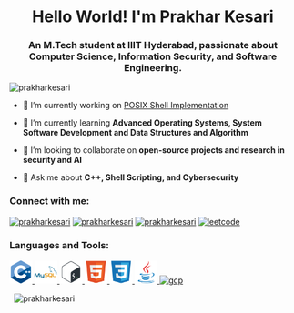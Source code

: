 <h1 align="center">Hello World! I'm Prakhar Kesari</h1>
<h3 align="center">An M.Tech student at IIIT Hyderabad, passionate about Computer Science, Information Security, and Software Engineering.</h3>

<p align="left"> 
<img src="https://komarev.com/ghpvc/?username=prakharkesari&label=Profile%20views&color=0e75b6&style=flat" alt="prakharkesari" /> 
</p>

- 🔭 I’m currently working on [POSIX Shell Implementation](https://github.com/prakharkesari/POSIX-Shell-Implementation)

- 🌱 I’m currently learning **Advanced Operating Systems, System Software Development and Data Structures and Algorithm**

- 👯 I’m looking to collaborate on **open-source projects and research in security and AI**

- 💬 Ask me about **C++, Shell Scripting, and Cybersecurity**

<h3 align="left">Connect with me:</h3>
<p align="left">
<a href="https://linkedin.com/in/prakharkesari" target="blank"><img align="center" src="https://raw.githubusercontent.com/rahuldkjain/github-profile-readme-generator/master/src/images/icons/Social/linked-in-alt.svg" alt="prakharkesari" height="30" width="40" /></a>
<a href="https://www.facebook.com/prakhar.kesari.7/" target="blank"><img align="center" src="https://raw.githubusercontent.com/rahuldkjain/github-profile-readme-generator/master/src/images/icons/Social/facebook.svg" alt="prakharkesari" height="30" width="40" /></a>
<a href="https://instagram.com/prakharkesari" target="blank"><img align="center" src="https://raw.githubusercontent.com/rahuldkjain/github-profile-readme-generator/master/src/images/icons/Social/instagram.svg" alt="prakharkesari" height="30" width="40" /></a>
<a href="https://leetcode.com/u/prakharkesari1998/" target="blank"><img align="center" src="https://upload.wikimedia.org/wikipedia/commons/1/19/LeetCode_logo_black.png" alt="leetcode" height="30" width="40" /></a>
</p>

<h3 align="left">Languages and Tools:</h3>
<p align="left"> 
<a href="https://isocpp.org/" target="_blank" rel="noreferrer"><img src="https://raw.githubusercontent.com/devicons/devicon/master/icons/cplusplus/cplusplus-original.svg" alt="cplusplus" width="40" height="40"/> </a>
<a href="https://www.mysql.com/" target="_blank" rel="noreferrer"><img src="https://raw.githubusercontent.com/devicons/devicon/master/icons/mysql/mysql-original-wordmark.svg" alt="mysql" width="40" height="40"/> </a>
<a href="https://www.gnu.org/software/bash/" target="_blank" rel="noreferrer"><img src="https://raw.githubusercontent.com/devicons/devicon/master/icons/bash/bash-original.svg" alt="bash" width="40" height="40"/> </a>
<a href="https://developer.mozilla.org/en-US/docs/Web/HTML" target="_blank" rel="noreferrer"><img src="https://raw.githubusercontent.com/devicons/devicon/master/icons/html5/html5-original.svg" alt="html" width="40" height="40"/> </a>
<a href="https://developer.mozilla.org/en-US/docs/Web/CSS" target="_blank" rel="noreferrer"><img src="https://raw.githubusercontent.com/devicons/devicon/master/icons/css3/css3-original.svg" alt="css" width="40" height="40"/> </a>
<a href="https://www.java.com/" target="_blank" rel="noreferrer"><img src="https://raw.githubusercontent.com/devicons/devicon/master/icons/java/java-original.svg" alt="java" width="40" height="40"/> </a>
<a href="https://cloud.google.com/" target="_blank" rel="noreferrer"><img src="https://www.vectorlogo.zone/logos/google_cloud/google_cloud-icon.svg" alt="gcp" width="40" height="40"/> </a>
</p>

<p>&nbsp;
<img align="center" src="https://github-readme-stats.vercel.app/api?username=prakharkesari&show_icons=true&locale=en" alt="prakharkesari" />
</p>
